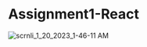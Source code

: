 # Assignment1-React

![scrnli_1_20_2023_1-46-11 AM](https://user-images.githubusercontent.com/94752250/213559373-7739417d-ddce-410a-94ec-35748e0ab4c3.gif)
